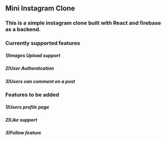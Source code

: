 ## Mini Instagram Clone
###  This is a simple instagram clone built with React and firebase as a backend.
### Currently supported features
##### 1)Images Upload support
##### 2)User Authentication
##### 3)Users can comment on a post
### Features to be added
##### 1)Users profile page
##### 2)Like support
##### 3)Follow feature
